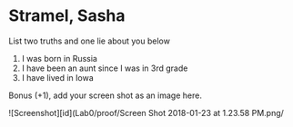 # Stramel, Sasha
List two truths and one lie about you below

1. I was born in Russia
1. I have been an aunt since I was in 3rd grade
1. I have lived in Iowa


Bonus (+1), add your screen shot as an image here.

![Screenshot][id](Lab0/proof/Screen Shot 2018-01-23 at 1.23.58 PM.png/


